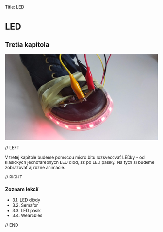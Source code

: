Title:   LED

# LED
## Tretia kapitola


![micro:bit](images/led-topanka.png)

// LEFT

V tretej kapitole budeme pomocou micro:bitu rozsvecovať LEDky - od klasických jednofarebných LED diód, až po LED pásiky. Na tých si budeme zobrazovať aj rôzne animácie.


// RIGHT

### Zoznam lekcií

* 3.1. LED diódy
* 3.2. Semafor
* 3.3. LED pásik
* 3.4. Wearables 

// END